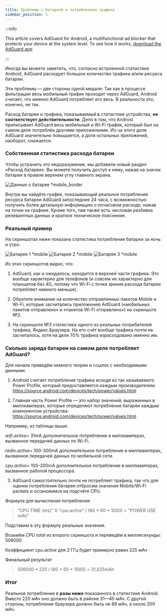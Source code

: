 ```yaml
---
title: Проблемы с батареей и потреблением трафика
sidebar_position: 1
---
```


:::info

This article covers AdGuard for Android, a multifunctional ad blocker that protects your device at the system level. To see how it works, [download the AdGuard app](https://adguard.com/download.html?auto=true)

:::

Иногда вы можете заметить, что, согласно встроенной статистике Android, AdGuard расходует большое количество трафика и/или ресурса батареи.

Эти проблемы — две стороны одной медали. Так как в процессе фильтрации весь мобильный трафик проходит через AdGuard, Android считает, что именно AdGuard потребляет его весь. В реальности это, конечно, не так.

Расход батареи и трафика, показываемый в статистике устройства, **не соответствует действительности**. Дело в том, что Android приписывает AdGuard весь мобильный и Wi-Fi трафик, который был на самом деле потреблён другими приложениями. Из-за этого доля AdGuard значительно повышается, а доля остальных приложений, наоборот, снижается.

### Собственная статистика расхода батареи

Чтобы устранить это недоразумение, мы добавили новый раздел «Расход батареи». Вы можете получить доступ к нему, нажав на значок батареи в правом верхнем углу главного экрана.

![Данные о батарее *mobile_border](https://cdn.adtidy.org/content/kb/ad_blocker/android/solving_problems/battery/batterystats.png)

Внутри вы найдёте график, показывающий реальное потребление ресурса батареи AdGuard запоследние 24 часа, с возможностью получить более детальную информацию о почасовом расходе, нажав на точки на графике. Кроме того, там также есть числовая разбивка релевантных данных и краткое техническое пояснение.

### Реальный пример

На скриншотах ниже показана статистика потребления батареи за ночь и утро:

![Батарея 1 *mobile](https://cdn.adtidy.org/public/Adguard/kb/PicturesEN/battery_1.png) ![Батарея 2 *mobile](https://cdn.adtidy.org/public/Adguard/kb/PicturesEN/battery_2.png) ![Батарея 3 *mobile](https://cdn.adtidy.org/public/Adguard/kb/PicturesEN/battery_3.png)

Из этих скриншотов видно, что:

1. AdGuard, как и ожидалось, находится в верхней части графика. Это вообще характерно для телефонов (и совсем не характерно для планшетов без 4G, потому что Wi-Fi с точки зрения расхода батареи потребляет намного меньше).

2. Обратите внимание на количество отправленных пакетов Mobile и Wi-Fi, которые засчитались приложению AdGuard («мобильных пакетов отправлено» и «пакетов Wi-Fi отправлено») на скриншоте №2.

3. На скриншоте №3 статистика одного из реальных потребителей трафика, Яндекс.Браузера. На его счёт вообще трафика почти не засчиталось, хотя на деле 70% трафика израсходовано именно им.

### Сколько заряда батареи на самом деле потребляет AdGuard?

Для начала приведём немного теории и ссылок с необходимыми данными.

1. Android считает потребление трафика исходя из так называемого Power Profile, который предоставляется каждым производителем: <https://source.android.com/devices/tech/power/values.html>

2. Главная часть Power Profile — это набор значений, выраженных в миллиамперах, которые определяют потребление батареи каждым компонентом устройства: <https://source.android.com/devices/tech/power/values.html>

Например, из таблицы выше:

_wifi.active=_ 31mA дополнительное потребление в миллиамперах, вызванное передачей данных по Wi-Fi.

_radio.active=_ 100-300mA дополнительное потребление в миллиамперах, вызванное передачей данных по мобильной сети.

_cpu.active=_ 100-200mA дополнительное потребление в миллиамперах, вызванное работой процессора.

3. AdGuard самостоятельно почти не потребляет трафика, так что для оценки потребления батареи отбросим значения Mobile/Wi-Fi packets и остановимся на подсчёте CPU.

Формула для вычисления потребления:
> "CPU TIME (ms)" X "cpu.active" / (60 * 60 * 1000) = "POWER USE mAh"

Подставим в эту формулу реальные значения.

Возьмём _CPU total_ из второго скриншота и переведём в миллисекунды: 506000

Коэффициент _cpu.active_ для 2 ГГц будет примерно равен 225 мАч

Финальный результат
> 506000 * 225 / (60 * 60 * 1000) = 31,625mAh

### Итог

Реальное потребление в **разы ниже** показанного в статистике Android. Вместо 220 мАч оно должно быть в районе 31—40 мАч. С другой стороны, потребление браузера должно быть не 66 мАч, а около 200 мАч.
